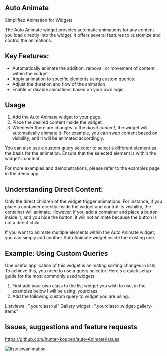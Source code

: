 ## Auto Animate
Simplified Animation for Widgets

The Auto Animate widget provides automatic animations for any content you load directly into the widget. It offers several features to customize and control the animations.

## Key Features:
- Automatically animate the addition, removal, or movement of content within the widget.
- Apply animation to specific elements using custom queries.
- Adjust the duration and flow of the animation.
- Enable or disable animations based on your own logic.

## Usage
1. Add the Auto Animate widget to your page.
2. Place the desired content inside the widget.
3. Whenever there are changes to the *direct content*, the widget will automatically animate it. For example, you can swap content based on visibility, and it will be animated accordingly.

You can also use a custom query selector to select a different element as the basis for the animation. Ensure that the selected element is within the widget's content.

For more examples and demonstrations, please refer to the examples page in the demo app.

## Understanding Direct Content:
Only the direct children of the widget trigger animations. For instance, if you place a container directly inside the widget and control its visibility, the container will animate. However, if you add a container and place a button inside it, and you hide the button, it will not animate because the button is not a direct child.

If you want to animate multiple elements within the Auto Animate widget, you can simply add another Auto Animate widget inside the existing one.

## Example: Using Custom Queries
One useful application of this widget is animating sorting changes in lists. To achieve this, you need to use a query selector. Here's a quick setup guide for the most commonly used widgets:

1. First add your own class to the list widget you wish to use, in the examples below I will be using .yourclass.
2. Add the following custom query to widget you are using:

Listviews       : ".yourclass>ul"
Gallery widget  : ".yourclass>.widget-gallery-items"

## Issues, suggestions and feature requests
https://github.com/hunter-koppen/auto-Animate/issues

![listviewanimation](https://github.com/hunter-koppen/auto-Animate/assets/75416593/ab13f5b2-892d-47b2-a6d9-11911aff8c16)

